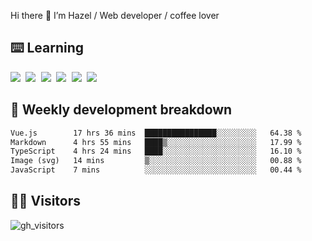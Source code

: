 
Hi there 👋 I’m Hazel / Web developer / coffee lover

## ⌨️ Learning

<samp>
 <a href="https://github.com/vuejs/core"><img src="https://api.iconify.design/logos:vue.svg" /></a>
  <a href="https://github.com/vuejs/core"><img src="https://api.iconify.design/logos:react.svg" /></a>
  <a href="https://github.com/solidjs/solid"><img src="https://api.iconify.design/logos:solidjs.svg" /></a>
  <a href="https://github.com/vitejs/vite"><img src="https://api.iconify.design/logos:vitejs.svg" /></a>
  <a href="https://github.com/microsoft/TypeScript"><img src="https://api.iconify.design/logos:typescript-icon.svg" /></a> 
  <a href="https://github.com/unocss/unocss"><img src="https://api.iconify.design/logos:unocss.svg" /></a>
  

</samp>


## 🦀 Weekly development breakdown

<!--START_SECTION:waka-->

```txt
Vue.js        17 hrs 36 mins  ████████████████░░░░░░░░░   64.38 %
Markdown      4 hrs 55 mins   ████▒░░░░░░░░░░░░░░░░░░░░   17.99 %
TypeScript    4 hrs 24 mins   ████░░░░░░░░░░░░░░░░░░░░░   16.10 %
Image (svg)   14 mins         ▒░░░░░░░░░░░░░░░░░░░░░░░░   00.88 %
JavaScript    7 mins          ░░░░░░░░░░░░░░░░░░░░░░░░░   00.44 %
```

<!--END_SECTION:waka-->
## 👬🏻 Visitors

![gh_visitors](https://profile-counter.glitch.me/Hazel-Lin/count.svg)

